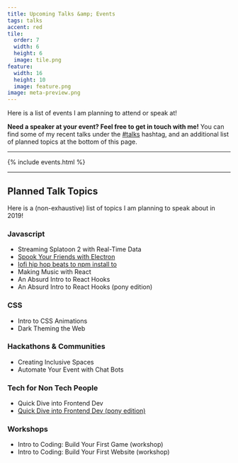 ```yaml
---
title: Upcoming Talks &amp; Events
tags: talks
accent: red
tile:
  order: 7
  width: 6
  height: 6
  image: tile.png
feature:
  width: 16
  height: 10
  image: feature.png
image: meta-preview.png
---
```


<p class="lead">Here is a list of events I am planning to attend or speak at!</p>

**Need a speaker at your event? Feel free to get in touch with me!** You can find some of my recent talks under the <a href="/hashtag/talks" class="uno">#talks</a> hashtag, and an additional list of planned topics at the bottom of this page.

---

{% include events.html %}

---

## Planned Talk Topics

Here is a (non-exhaustive) list of topics I am planning to speak about in 2019!

### Javascript

- Streaming Splatoon 2 with Real-Time Data
- [Spook Your Friends with Electron](/spooky-electron)
- [lofi hip hop beats to npm install to](/lofi-npm)
- Making Music with React
- An Absurd Intro to React Hooks
- An Absurd Intro to React Hooks (pony edition)

### CSS

- Intro to CSS Animations
- Dark Theming the Web

### Hackathons &amp; Communities

- Creating Inclusive Spaces
- Automate Your Event with Chat Bots

### Tech for Non Tech People

- Quick Dive into Frontend Dev
- [Quick Dive into Frontend Dev (pony edition)](https://speakerdeck.com/pixely/how-equestria-was-made-building-efnws-website-by-pixely-number-ponydev-at-everfree-northwest-1)

### Workshops

- Intro to Coding: Build Your First Game (workshop)
- Intro to Coding: Build Your First Website (workshop)